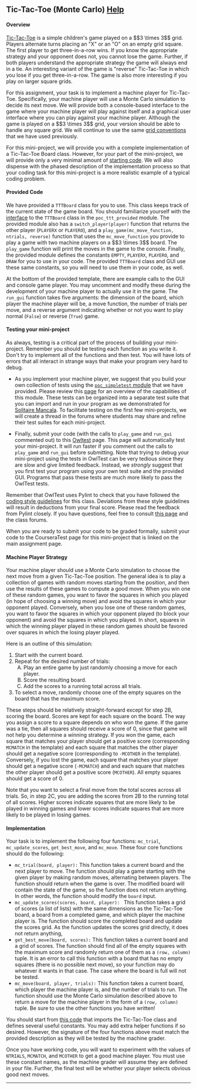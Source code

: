 <h2 class="course-page-header">
    Tic-Tac-Toe (Monte Carlo)    <a class="coursera-reporter-link" title="Click here if you're experiencing technical problems or found errors in the course materials." target="_blank" href="https://class.coursera.org/principlescomputing-001/help/pages?url=https%3A%2F%2Fclass.coursera.org%2Fprinciplescomputing-001%2Fwiki%2Fview%3Fpage%3Dtictactoemc">
      Help
    </a>
    <a data-coursera-admin-helpwidget-link rel="help" href="https://class.coursera.org/mooc/help/pages/setup" title="Course Page Setup" style="display:none;">Learn more.</a>
</h2>


<p></p>
<h4>Overview</h4>
<p>
<a href="http://en.wikipedia.org/wiki/Tic-tac-toe">Tic-Tac-Toe</a> is a simple children's game played on a $$3 \times 3$$ grid.  Players alternate turns placing an "X" or an "O" on an empty grid square.  The first player to get three-in-a-row wins. If you know the appropriate strategy and your opponent does not, you cannot lose the game.  Further, if both players understand the appropriate strategy the game will always end in a tie. An interesting variant of the game is "reverse" Tic-Tac-Toe in which you lose if you get three-in-a-row.  The game is also more interesting if you play on larger square grids.
</p>
<p>
For this assignment, your task is to implement a machine player for Tic-Tac-Toe.  Specifically, your machine player will use a Monte Carlo simulation to decide its next move.  We will provide both a console-based interface to the game where your machine player will play against itself and a graphical user interface where you can play against your machine player.  Although the game is played on a $$3 \times 3$$ grid, your version should be able to handle any square grid.  We will continue to use the same <a href="grids">grid conventions</a> that we have used previously.
</p>
<p>
For this mini-project, we will provide you with a complete implementation of a Tic-Tac-Toe Board class.  However, for your part of the mini-project, we will provide only a very minimal amount of  <a href="http://www.codeskulptor.org/#poc_ttt_template.py" target="_blank">starting code</a>. We will also dispense with the phased description of the implementation process so that your coding task for this mini-project is a more realistic example of a typical coding problem.
</p>
<p>
</p>
<h4>Provided Code</h4>
<p>
We have provided a <code>TTTBoard</code> class for you to use.  This class keeps track of the current state of the game board.  You should familiarize yourself with the <a href="TTTBoard">interface</a> to the <code>TTTBoard</code> class in the <code>poc_ttt_provided</code> module.  The provided module also has a <code>switch_player(player)</code> function that returns the other player (<code>PLAYERX</code> or <code>PLAYERO</code>), and a <code>play_game(mc_move_function, ntrials, reverse)</code> function that uses the <code>mc_move_function</code> you provide to play a game with two machine players on a $$3 \times 3$$ board.  The <code>play_game</code> function will print the moves in the game to the console.  Finally, the provided module defines the constants <code>EMPTY</code>, <code>PLAYERX</code>, <code>PLAYERO</code>, and <code>DRAW</code> for you to use in your code.  The provided <code>TTTBoard</code> class and GUI use these same constants, so you will need to use them in your code, as well.
</p>
<p>
At the bottom of the provided template, there are example calls to the GUI and console game player.  You may uncomment and modify these during the development of your machine player to actually use it in the game.  The <code>run_gui</code> function takes five arguments: the dimension of the board, which player the machine player will be, a move function, the number of trials per move, and a reverse argument indicating whether or not you want to play normal (<code>False</code>) or reverse (<code>True</code>) game.
</p>
<h4>Testing your mini-project</h4>
As always, testing is a critical part of the process of building your mini-project.  Remember you should be testing each function as you write it.  Don't try to implement all of the functions and then test.  You will have lots of errors that all interact in strange ways that make your program very hard to debug.
<p>
</p>
<ul>
<li>
As you implement your machine player, we suggest that you build your own collection of tests using the <a href="http://www.codeskulptor.org/#poc_simpletest.py" target=""><code>poc_simpletest</code> module</a> that we have provided.  Please review this <a href="view?page=testing_methodogy">page</a> for an overview of the capabilities of this module.  These tests can be organized into a separate test suite that you can import and run in your program as we demonstrated for <a href="mancala">Solitaire Mancala</a>.  To facilitate testing on the first few mini-projects, we will create a thread in the forums where students may share and refine their test suites for each mini-project.
<p></p>
</li>
<li>
Finally, submit your code (with the calls to <code>play_game</code> and <code>run_gui</code> commented out) to this <a href="http://codeskulptor.appspot.com/owltest?urlTests=poc.week2_tests.py&amp;urlPylintConfig=poc.pylint_config.py&amp;imports=%7Bpoc:(poc_ttt_provided,%20poc_ttt_gui)%7D" target="_blank">Owltest</a> page.  This page will automatically test your mini-project.  It will run faster if you comment out the calls to <code>play_game</code> and <code>run_gui</code> before submitting.  Note that trying to debug your mini-project using the tests in OwlTest can be very tedious since they are slow and give limited feedback.  Instead, we <i>strongly</i> suggest that you first test your program using your own test suite and the provided GUI.  Programs that pass these tests are much more likely to pass the OwlTest tests.
</li>
</ul>
<p>
Remember that OwlTest uses Pylint to check that you have followed the <a href="view?page=style_guidelines">coding style guidelines</a> for this class. Deviations from these style guidelines will result in deductions from your final score.  Please read the feedback from Pylint closely.  If you have questions, feel free to consult <a href="view?page=pylint_errors">this page</a> and the class forums. </p>
<p>
When you are ready to submit your code to be graded formally, submit your code to the CourseraTest page for this mini-project that is linked on the main assignment page.
</p>
<h4>Machine Player Strategy</h4>
<p>
Your machine player should use  a Monte Carlo simulation to choose the next move from a given Tic-Tac-Toe position. The general idea is to play a collection of games with random moves starting from the position, and then use the results of these games to compute a good move.  When you win one of these random games, you want to favor the squares in which you played (in hope of choosing a winning move) and avoid the squares in which your opponent played.  Conversely, when you lose one of these random games, you want to favor the squares in which your opponent played (to block your opponent) and avoid the squares in which you played.  In short, squares in which the winning player played in these random games should be favored over squares in which the losing player played.
</p>
<p>
Here is an outline of this simulation:
</p>
<ol>
<li>Start with the current board.
</li>
<li>Repeat for the desired number of trials:
<ol type="A">
<li>Play an entire game by just randomly choosing a move for each player.
</li>
<li>Score the resulting board.
</li>
<li>Add the scores to a running total across all trials.
</li>
</ol>
</li>
<li>To select a move, randomly choose one of the empty squares on the board that has the maximum score.
</li>
</ol>
<p>
These steps should be relatively straight-forward except for step 2B, scoring the board.  Scores are kept for each square on the board.  The way you assign a score to a square depends on who won the game.  If the game was a tie, then all squares should receive a score of 0, since that game will not help you determine a winning strategy.  If you won the game, each square that matches your player should get a positive score (corresponding <code>MCMATCH</code> in the template) and each square that matches the other player should get a negative score (corresponding to <code>-MCOTHER</code> in the template).  Conversely, if you lost the game, each square that matches your player should get a negative score (<code>-MCMATCH</code>) and and each square that matches the other player should get a positive score (<code>MCOTHER</code>).  All empty squares should get a score of 0.
</p>
<p>
Note that you want to select a final move from the total scores across all trials.  So, in step 2C, you are adding the scores from 2B to the running total of all scores.  Higher scores indicate squares that are more likely to be played in winning games and lower scores indicate squares that are more likely to be played in losing games.
</p>
<h4>Implementation</h4>
<p>
Your task is to implement the following four functions: <code>mc_trial</code>, <code>mc_update_scores</code>, <code>get_best_move</code>, and <code>mc_move</code>.  These four core functions should do the following:
</p>
<ul>
<li> 
<code>mc_trial(board, player):</code>  This function takes a current board and the next player to move.  The function should play a game starting with the given player by making random moves, alternating between players.  The function should return when the game is over.  The modified board will contain the state of the game, so the function does not return anything.  In other words, the function should modify the <code>board</code> input.</li>
<li>
<code>mc_update_scores(scores, board, player): </code> This function takes a grid of scores (a list of lists) with the same dimensions as the Tic-Tac-Toe board, a board from a completed game, and which player the machine player is.  The function should score the completed board and update the scores grid.  As the function updates the scores grid directly, it does not return anything,</li>
<li>
<code>get_best_move(board, scores):</code> This function takes a current board and a grid of scores.  The function should find all of the empty squares with the maximum score and randomly return one of them as a <code>(row, column)</code> tuple.  It is an error to call this function with a board that has no empty squares (there is no possible next move), so your function may do whatever it wants in that case.  The case where the board is full will not be tested.</li>
<li>
<code>mc_move(board, player, trials):</code> This function takes a current board, which player the machine player is, and the number of trials to run.  The function should use the Monte Carlo simulation described above to return a move for the machine player in the form of a <code>(row, column)</code> tuple.  Be sure to use the other functions you have written!</li>
</ul>
You should start from <a href="http://www.codeskulptor.org/#poc_ttt_template.py">this code</a> that imports the Tic-Tac-Toe class and defines several useful constants. You may add extra helper functions if so desired. However, the signature of the four functions above must match the provided description as they will be tested by the machine grader.
<p></p>
<p>
Once you have working code, you will want to experiment with the values of <code>NTRIALS</code>, <code>MCMATCH</code>, and <code>MCOTHER</code> to get a good machine player.  You must use these constant names, as the machine grader will assume they are defined in your file.  Further, the final test will be whether your player selects obvious good next moves.
</p>
<hr>
<div>
